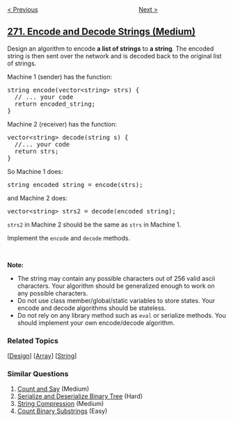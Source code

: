 <!--|This file generated by command(leetcode description); DO NOT EDIT.    |-->
<!--+----------------------------------------------------------------------+-->
<!--|@author    openset <openset.wang@gmail.com>                           |-->
<!--|@link      https://github.com/openset                                 |-->
<!--|@home      https://github.com/openset/leetcode                        |-->
<!--+----------------------------------------------------------------------+-->

[< Previous](../closest-binary-search-tree-value "Closest Binary Search Tree Value")
　　　　　　　　　　　　　　　　
[Next >](../closest-binary-search-tree-value-ii "Closest Binary Search Tree Value II")

## [271. Encode and Decode Strings (Medium)](https://leetcode.com/problems/encode-and-decode-strings "字符串的编码与解码")

<p>Design an algorithm to encode <b>a list of strings</b> to <b>a string</b>. The encoded string is then sent over the network and is decoded back to the original list of strings.</p>

<p>Machine 1 (sender) has the function:</p>

<pre>
string encode(vector&lt;string&gt; strs) {
  // ... your code
  return encoded_string;
}</pre>
Machine 2 (receiver) has the function:

<pre>
vector&lt;string&gt; decode(string s) {
  //... your code
  return strs;
}
</pre>

<p>So Machine 1 does:</p>

<pre>
string encoded_string = encode(strs);
</pre>

<p>and Machine 2 does:</p>

<pre>
vector&lt;string&gt; strs2 = decode(encoded_string);
</pre>

<p><code>strs2</code> in Machine 2 should be the same as <code>strs</code> in Machine 1.</p>

<p>Implement the <code>encode</code> and <code>decode</code> methods.</p>

<p>&nbsp;</p>

<p><b>Note:</b></p>

<ul>
	<li>The string may contain any possible characters out of 256 valid ascii characters. Your algorithm should be generalized enough to work on any possible characters.</li>
	<li>Do not use class member/global/static variables to store states. Your encode and decode algorithms should be stateless.</li>
	<li>Do not rely on any library method such as <code>eval</code> or serialize methods. You should implement your own encode/decode algorithm.</li>
</ul>

### Related Topics
  [[Design](../../tag/design/README.md)]
  [[Array](../../tag/array/README.md)]
  [[String](../../tag/string/README.md)]

### Similar Questions
  1. [Count and Say](../count-and-say) (Medium)
  1. [Serialize and Deserialize Binary Tree](../serialize-and-deserialize-binary-tree) (Hard)
  1. [String Compression](../string-compression) (Medium)
  1. [Count Binary Substrings](../count-binary-substrings) (Easy)

